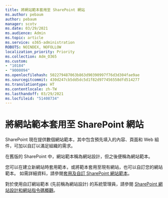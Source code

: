 ```yaml
---
title: 將網站範本套用至 SharePoint 網站
ms.author: pebaum
author: pebaum
manager: scotv
ms.date: 03/29/2021
ms.audience: Admin
ms.topic: article
ms.service: o365-administration
ROBOTS: NOINDEX, NOFOLLOW
localization_priority: Priority
ms.collection: Adm_O365
ms.custom:
- "10184"
- "9000094"
ms.openlocfilehash: 502279487063b863d90390997f76d3d304fae9ae
ms.sourcegitcommit: 430d247cb5dd5dc5d1f82d977456558dfd514277
ms.translationtype: HT
ms.contentlocale: zh-TW
ms.lasthandoff: 03/29/2021
ms.locfileid: "51408734"
---
```

# <a name="apply-site-template-to-sharepoint-sites"></a>將網站範本套用至 SharePoint 網站

SharePoint 現在提供數個網站範本，其中包含預先填入的內容、頁面和 Web 組件，可加以自訂以滿足組織的需求。 

在舊版的 SharePoint 中，網站範本稱為網站設計，但之後便稱為網站範本。 

您可以在建立新網站時套用範本，或將範本套用至現有網站，也可以自訂您的網站範本。 如需詳細資料，請參閱[套用及自訂 SharePoint 網站範本](https://support.microsoft.com/office/39382463-0e45-4d1b-be27-0e96aeec8398)。

對於使用自訂網站範本 (先前稱為網站設計) 的系統管理員，請參閱 [SharePoint 網站設計和網站指令碼概觀](https://docs.microsoft.com/sharepoint/dev/declarative-customization/site-design-overview)。
